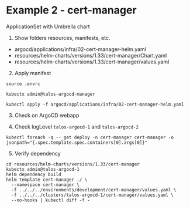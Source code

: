 # Example 2 - cert-manager

ApplicationSet with Umbrella chart


1. Show folders resources, manifests, etc.
  - argocd/applications/infra/02-cert-manager-helm.yaml
  - resources/helm-charts/versions/1.33/cert-manager/Chart.yaml
  - resources/helm-charts/versions/1.33/cert-manager/values.yaml

2. Apply manifest

```shell
source .envrc

kubectx admin@talos-argocd-manager

kubectl apply -f argocd/applications/infra/02-cert-manager-helm.yaml
```

3. Check on ArgoCD webapp

4. Check logLevel `talos-argocd-1` and `talos-argocd-2`

```shell
kubectl foreach -q -- get deploy -n cert-manager cert-manager -o jsonpath="{.spec.template.spec.containers[0].args[0]}"
```

5. Verify dependency

```shell
cd resources/helm-charts/versions/1.33/cert-manager
kubectx admin@talos-argocd-1
helm dependency build
helm template cert-manager ./ \
  --namespace cert-manager \
  -f ../../../environments/development/cert-manager/values.yaml \
  -f ../../../clusters/talos-argocd-1/cert-manager/values.yaml \
  --no-hooks | kubectl diff -f -
```